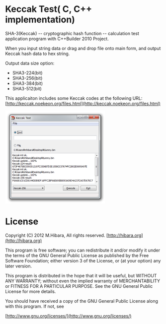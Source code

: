 ﻿Keccak Test( C, C++ implementation)
===========

SHA-3(Keccak) -- cryptographic hash function -- 
calculation test application program with C++Builder 2010 Project.

When you input string data or drag and drop file onto main form,
and output Keccak hash data to hex string.

Output data size option:

* SHA3-224(bit)
* SHA3-256(bit)
* SHA3-384(bit)
* SHA3-512(bit)

This applicaiton includes some Keccak codes 
at the following URL:   
[http://keccak.noekeon.org/files.html](http://keccak.noekeon.org/files.html)


![ScreenShot-00](https://github.com/hibara/KeccakTest/blob/master/ScreenShot_00s.png)


License
============

Copyright (C) 2012 M.Hibara, All rights reserved.
[http://hibara.org](http://hibara.org)


This program is free software; you can redistribute it and/or modify
it under the terms of the GNU General Public License as published by
the Free Software Foundation; either version 3 of the License, or (at
your option) any later version.

This program is distributed in the hope that it will be useful, but
WITHOUT ANY WARRANTY; without even the implied warranty of
MERCHANTABILITY or FITNESS FOR A PARTICULAR PURPOSE. See the GNU
General Public License for more details.

You should have received a copy of the GNU General Public License
along with this program. If not, see

[http://www.gnu.org/licenses/](http://www.gnu.org/licenses/)


